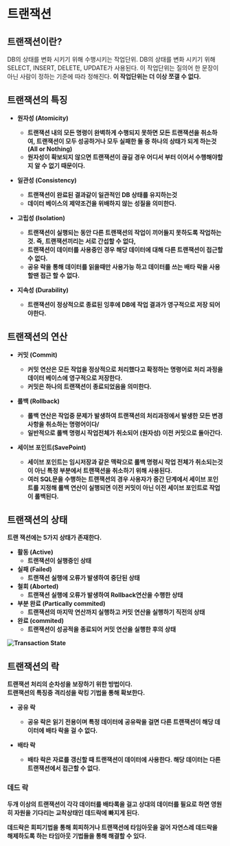 # 트랜잭션

## 트랜잭션이란?
DB의 상태를 변화 시키기 위해 수행시키는 작업단위.
DB의 상태를 변화 시키기 위해 SELECT, INSERT, DELETE, UPDATE가 사용된다. 이 작업단위는 질의어 한 문장이 아닌 사람이 정하는 기준에 따라 정해진다.
<B>이 작업단위는 더 이상 쪼갤 수 없다.<B>

## 트랜잭션의 특징
- 원자성 (Atomicity)
    - 트랜잭션 내의 모든 명령이 완벽하게 수행되지 못하면 모든 트랜잭션을 취소하여, 트랜잭션이 모두 성공하거나 모두 실패한 둘 중 하나의 상태가 되게 하는것 (All or Nothing)
    - 원자성이 확보되지 않으면 트랜잭션이 끊길 경우 어디서 부터 이어서 수행해야할지 알 수 없기 때문이다.

- 일관성 (Consistency)
    - 트랜잭션이 완료된 결과같이 일관적인 DB 상태를 유지하는것
    - 데이터 베이스의 제약조건을 위배하지 않는 성질을 의미한다.

- 고립성 (Isolation)
    - 트랜잭션이 실행되는 동안 다른 트랜잭션의 작업이 끼어들지 못하도록 작업하는것. 즉, 트랜잭션끼리는 서로 간섭할 수 없다,
    - 트랜잭션이 데이터를 사용중인 경우 해당 데이터에 대해 다른 트랜잭션이 접근할 수 없다.
    - 공유 락을 통해 데이터를 읽을때만 사용가능 하고 데이터를 쓰는 배타 락을 사용할땐 접근 할 수 없다.

- 지속성 (Durability)
    - 트랜잭션이 정상적으로 종료된 잉후에 DB에 작업 결과가 영구적으로 저장 되어야한다.

## 트랜잭션의 연산
- 커밋 (Commit)
    - 커밋 연산은 모든 작업을 정상적으로 처리했다고 확정하는 명령어로 처리 과정을 데이터 베이스에 영구적으로 저장한다.
    - 커밋은 하나의 트랜잭션이 종료되었음을 의미한다.

- 롤백 (Rollback)
    - 롤백 연산은 작업중 문제가 발생하여 트랜잭션의 처리과정에서 발생한 모든 변경사항을 취소하는 명령어이다/
    - 일반적으로 롤백 명령시 작업전체가 취소되어 (원자성) 이전 커밋으로 돌아간다.

- 세이브 포인트(SavePoint)
    - 세이브 포인트는 임시저장과 같은 맥락으로 롤백 명령시 작업 전체가 취소되는것이 아닌 특정 부분에서 트랜잭션을 취소하기 위해 사용된다.
    - 여러 SQL문을 수행하는 트랜잭션의 경우 사용자가 중간 단계에서 세이브 포인트를 지정해 롤백 연산이 실행되면 이전 커밋이 아닌 이전 세이브 포인트로 작업이 롤백된다.

## 트랜잭션의 상태
트랜 잭션에는 5가지 상태가 존재한다.
- 활동 (Active)
    - 트랜잭션이 실행중인 상태
- 실패 (Failed)
    - 트랜잭션 실행에 오류가 발생하여 중단된 상태
- 철회 (Aborted)
    - 트랜잭션 실행에 오류가 발생하여 Rollback연산을 수행한 상태
- 부분 완료 (Partically commited)
    - 트랜잭션의 마지막 연산까지 실행하고 커밋 연산을 실행하기 직전의 상태
- 완료 (commited)
    - 트랜잭션이 성공적을 종료되어 커밋 연산을 실행한 후의 상태

![Transaction State](http://wiki.hash.kr/images/thumb/a/a5/%ED%8A%B8%EB%9E%9C%EC%9E%AD%EC%85%98%EC%9D%98_%EC%83%81%ED%83%9C.png/800px-%ED%8A%B8%EB%9E%9C%EC%9E%AD%EC%85%98%EC%9D%98_%EC%83%81%ED%83%9C.png)

## 트랜잭션의 락
트랜잭션 처리의 순차성을 보장하기 위한 방법이다.<br>
트랜잭션의 특징중 격리성을 락킹 기법을 통해 확보한다.

- 공유 락
    - 공유 락은 읽기 전용이며 특정 데이터에 공유락을 걸면 다른 트랜잭션이 해당 데이터에 배타 락을 걸 수 없다.

- 배타 락
    - 배타 락은 자료를 갱신할 때 트랜잭션이 데이터에 사용한다.
    해당 데이터는 다른 트랜잭션에서 접근할 수 없다.

### 데드 락
두개 이상의 트랜잭션이 각각 데이터를 배타록을 걸고 상대의 데이터를 필요로 하면 영원히 자원을 기다리는 교착상태인 데드락에 빠지게 된다.

데드락은 회피기법을 통해 회피하거나 트랜잭션에 타임아웃을 걸어 자연스레 데드락을 해제하도록 하는 타임아웃 기법들을 통해 해결할 수 있다.
